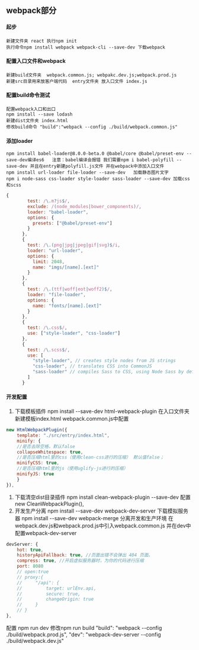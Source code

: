 ## webpack部分
#### 起步
	新建文件夹 react 执行npm init 
	执行命令npm install webpack webpack-cli --save-dev 下载webpack
#### 配置入口文件和webpack
	新建build文件夹  webpack.common.js; webpakc.dev.js;webpack.prod.js
	新建src目录用来放客户端代码  entry文件夹 放入口文件 index.js
#### 配置build命令测试
	配置webpack入口和出口
	npm install --save lodash
	新建dist文件夹 index.html 
	修改build命令 "build":"webpack --config ./build/webpack.common.js"
#### 添加loader
	npm install babel-loader@8.0.0-beta.0 @babel/core @babel/preset-env --save-dev编译es6   注意：babel编译会报错 我们需要npm i babel-polyfill --save-dev 并且在entry新建polyfill.js文件 并在webpack中添加入口文件
	npm install url-loader file-loader --save-dev 	加载静态图片文字
	npm i node-sass css-loader style-loader sass-loader --save-dev 加载css和scss
```javascript
{
        test: /\.m?js$/,
        exclude: /(node_modules|bower_components)/,
        loader: "babel-loader",
        options: {
          presets: ["@babel/preset-env"]
        }
      },
      {
        test: /\.(png|jpg|jpeg|gif|svg)$/i,
        loader: "url-loader",
        options: {
          limit: 2048,
          name: "imgs/[name].[ext]"
        }
      },
      {
        test: /\.(ttf|woff|eot|woff2)$/,
        loader: "file-loader",
        options: {
          name: "fonts/[name].[ext]"
        }
      },
      {
        test: /\.css$/,
        use: ["style-loader", "css-loader"]
      },
      {
        test: /\.scss$/,
        use: [
          "style-loader", // creates style nodes from JS strings
          "css-loader", // translates CSS into CommonJS
          "sass-loader" // compiles Sass to CSS, using Node Sass by default
        ]
      }
```
#### 开发配置

1. 下载模板插件
npm install --save-dev html-webpack-plugin 
在入口文件夹新建模板index.html
webpack.common.js中配置
```javascript
new HtmlWebpackPlugin({
	template: "./src/entry/index.html",
	minify: {
	//是否去除空格，默认false
	collapseWhitespace: true,
	//是否压缩html里的css（使用clean-css进行的压缩） 默认值false；
	minifyCSS: true,
	//是否压缩html里的js（使用uglify-js进行的压缩）
	minifyJS: true
	}
}),
```
1.  下载清空dist目录插件
npm install clean-webpack-plugin --save-dev
配置 new CleanWebpackPlugin(),
1. 开发生产分离
npm install --save-dev webpack-dev-server  下载模拟服务器
npm install --save-dev webpack-merge   分离开发和生产环境
在webpack.dev.js和webpack.prod.js中引入webpack.common.js 并在dev中配置webpack-dev-server
```javascript
devServer: {
	hot: true,
	historyApiFallback: true, //页面出错不会弹出 404 页面。
	compress: true, //开启虚拟服务器时，为你的代码进行压缩
	port: 8080
	// open:true
	// proxy:{
	//     "/api": {
	//         target: urlEnv.api,
	//         secure: true,
	//         changeOrigin: true
	//     }
	// }
},
```
配置 npm run dev 修改npm run build 
"build": "webpack --config ./build/webpack.prod.js",
"dev": "webpack-dev-server  --config ./build/webpack.dev.js"

